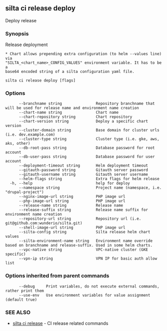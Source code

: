 ## silta ci release deploy

Deploy release

### Synopsis

Release deployment
	
	* Chart allows prepending extra configuration (to helm --values line) via 
	"SILTA_<chart_name>_CONFIG_VALUES" environment variable. It has to be a 
	base64 encoded string of a silta configuration yaml file.
	

```
silta ci release deploy [flags]
```

### Options

```
      --branchname string               Repository branchname that will be used for release name and environment name creation
      --chart-name string               Chart name
      --chart-repository string         Chart repository
      --chart-version string            Deploy a specific chart version
      --cluster-domain string           Base domain for cluster urls (i.e. dev.example.com)
      --cluster-type string             Cluster type (i.e. gke, aws, aks, other)
      --db-root-pass string             Database password for root account
      --db-user-pass string             Database password for user account
      --deployment-timeout string       Helm deployment timeout
      --gitauth-password string         Gitauth server password
      --gitauth-username string         Gitauth server username
      --helm-flags string               Extra flags for helm release
  -h, --help                            help for deploy
      --namespace string                Project name (namespace, i.e. "drupal-project")
      --nginx-image-url string          PHP image url
      --php-image-url string            PHP image url
      --release-name string             Release name
      --release-suffix string           Release name suffix for environment name creation
      --repository-url string           Repository url (i.e. git@github.com:wunderio/silta.git)
      --shell-image-url string          PHP image url
      --silta-config string             Silta release helm chart values
      --silta-environment-name string   Environment name override based on branchname and release-suffix. Used in some helm charts.
      --vpc-native string               VPC-native cluster (GKE specific)
      --vpn-ip string                   VPN IP for basic auth allow list
```

### Options inherited from parent commands

```
      --debug     Print variables, do not execute external commands, rather print them
      --use-env   Use environment variables for value assignment (default true)
```

### SEE ALSO

* [silta ci release](silta_ci_release.md)	 - CI release related commands

